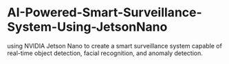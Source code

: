# AI-Powered-Smart-Surveillance-System-Using-JetsonNano
using NVIDIA Jetson Nano to create a smart surveillance system capable of real-time object detection, facial recognition, and anomaly detection.
